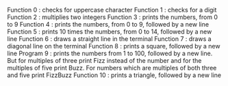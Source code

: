 Function 0 : checks for uppercase character
Function 1 : checks for a digit
Function 2 : multiplies two integers
Function 3 : prints the numbers, from 0 to 9
Function 4 : prints the numbers, from 0 to 9, followed by a new line
Function 5 : prints 10 times the numbers, from 0 to 14, followed by a new line
Function 6 : draws a straight line in the terminal
Function 7 : draws a diagonal line on the terminal
Function 8 : prints a square, followed by a new line
Program 9 : prints the numbers from 1 to 100, followed by a new line. But for multiples of three print Fizz instead of the number and for the multiples of five print Buzz. For numbers which are multiples of both three and five print FizzBuzz
Function 10 : prints a triangle, followed by a new line